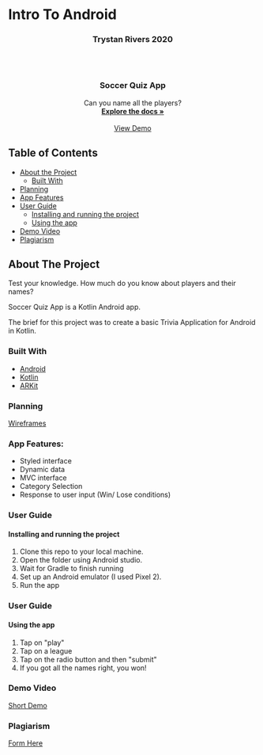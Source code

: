 # Intro To Android

<h3 align="center">Trystan Rivers 2020</h3>
<br />
<br />
<p align="center">
  
  <h3 align="center">Soccer Quiz App</h3>

  <p align="center">
    Can you name all the players?
    <br />
    <a href="#about-the-project"><strong>Explore the docs »</strong></a>
    <br />
    <br />
    <a href="https://www.youtube.com/watch?v=zveIy5Z5-_Q">View Demo</a>
  </p>
</p>

## Table of Contents

* [About the Project](#about-the-project)
  * [Built With](#built-with)
* [Planning](#planning)
* [App Features](#app-features)
* [User Guide](#user-guide)
  * [Installing and running the project](#installing-and-running-the-project)
  * [Using the app](#using-the-app)
* [Demo Video](#demo-video)
* [Plagiarism](#plagiarism)


## About The Project

Test your knowledge. How much do you know about players and their names?

Soccer Quiz App is a Kotlin Android app.  

The brief for this project was to create a basic Trivia Application for Android in Kotlin.

### Built With

* [Android](https://developer.apple.com/xcode/)
* [Kotlin](https://developer.apple.com/swift/)
* [ARKit](https://developer.apple.com/augmented-reality/)


### Planning

[Wireframes](https://github.com/Trystanr/Intro-to-Android---Quiz-App/blob/master/Android%20Development%20Wireframes.pdf)


### App Features:
* Styled interface
* Dynamic data
* MVC interface
* Category Selection
* Response to user input (Win/ Lose conditions)


### User Guide
#### Installing and running the project

1. Clone this repo to your local machine.
1. Open the folder using Android studio.
1. Wait for Gradle to finish running 
1. Set up an Android emulator (I used Pixel 2).
1. Run the app


### User Guide
#### Using the app

1. Tap on "play"
1. Tap on a league
1. Tap on the radio button and then "submit"
1. If you got all the names right, you won!



### Demo Video

[Short Demo](https://www.youtube.com/watch?v=h-PFgPhgUmQ)


### Plagiarism

[Form Here](https://github.com/Trystanr/Intro-to-Android---Quiz-App/blob/master/Plagiarism.pdf)
